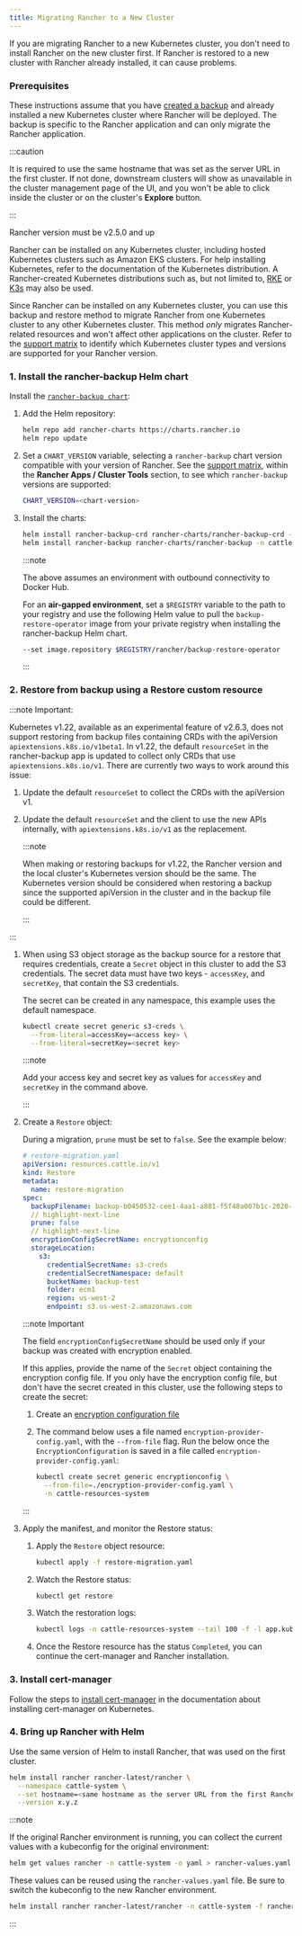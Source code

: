 ```yaml
---
title: Migrating Rancher to a New Cluster
---
```


<head>
  <link rel="canonical" href="https://ranchermanager.docs.rancher.com/how-to-guides/new-user-guides/backup-restore-and-disaster-recovery/migrate-rancher-to-new-cluster"/>
</head>

If you are migrating Rancher to a new Kubernetes cluster, you don't need to install Rancher on the new cluster first. If Rancher is restored to a new cluster with Rancher already installed, it can cause problems.

### Prerequisites

These instructions assume that you have [created a backup](back-up-rancher.md) and already installed a new Kubernetes cluster where Rancher will be deployed. The backup is specific to the Rancher application and can only migrate the Rancher application.

:::caution

It is required to use the same hostname that was set as the server URL in the first cluster. If not done, downstream clusters will show as unavailable in the cluster management page of the UI, and you won't be able to click inside the cluster or on the cluster's <b>Explore</b> button.

:::

Rancher version must be v2.5.0 and up

Rancher can be installed on any Kubernetes cluster, including hosted Kubernetes clusters such as Amazon EKS clusters. For help installing Kubernetes, refer to the documentation of the Kubernetes distribution. A Rancher-created Kubernetes distributions such as, but not limited to, [RKE](https://rke.docs.rancher.com/installation) or [K3s](https://docs.k3s.io/installation) may also be used.

Since Rancher can be installed on any Kubernetes cluster, you can use this backup and restore method to migrate Rancher from one Kubernetes cluster to any other Kubernetes cluster. This method *only* migrates Rancher-related resources and won't affect other applications on the cluster. Refer to the [support matrix](https://www.suse.com/lifecycle/) to identify which Kubernetes cluster types and versions are supported for your Rancher version.

### 1. Install the rancher-backup Helm chart

Install the [`rancher-backup chart`](https://github.com/rancher/backup-restore-operator/tags):

  1. Add the Helm repository:

     ```bash
     helm repo add rancher-charts https://charts.rancher.io
     helm repo update
     ```

  1. Set a `CHART_VERSION` variable, selecting a `rancher-backup` chart version compatible with your version of Rancher. See the [support matrix](https://www.suse.com/suse-rancher/support-matrix/all-supported-versions), within the **Rancher Apps / Cluster Tools** section, to see which `rancher-backup` versions are supported:

     ```bash
     CHART_VERSION=<chart-version>
     ```

  1. Install the charts:
   
     ```bash
     helm install rancher-backup-crd rancher-charts/rancher-backup-crd -n cattle-resources-system --create-namespace --version $CHART_VERSION
     helm install rancher-backup rancher-charts/rancher-backup -n cattle-resources-system --version $CHART_VERSION
     ```

     :::note

     The above assumes an environment with outbound connectivity to Docker Hub.

     For an **air-gapped environment**, set a `$REGISTRY` variable to the path to your registry and use the following Helm value to pull the `backup-restore-operator` image from your private registry when installing the rancher-backup Helm chart.

     ```bash
     --set image.repository $REGISTRY/rancher/backup-restore-operator
     ```

     :::

### 2. Restore from backup using a Restore custom resource

:::note Important:

Kubernetes v1.22, available as an experimental feature of v2.6.3, does not support restoring from backup files containing CRDs with the apiVersion `apiextensions.k8s.io/v1beta1`. In v1.22, the default `resourceSet` in the rancher-backup app is updated to collect only CRDs that use `apiextensions.k8s.io/v1`. There are currently two ways to work around this issue:

1. Update the default `resourceSet` to collect the CRDs with the apiVersion v1.
1. Update the default `resourceSet` and the client to use the new APIs internally, with `apiextensions.k8s.io/v1` as the replacement.

    :::note

    When making or restoring backups for v1.22, the Rancher version and the local cluster's Kubernetes version should be the same. The Kubernetes version should be considered when restoring a backup since the supported apiVersion in the cluster and in the backup file could be different.

    :::

:::

1. When using S3 object storage as the backup source for a restore that requires credentials, create a `Secret` object in this cluster to add the S3 credentials. The secret data must have two keys - `accessKey`, and `secretKey`, that contain the S3 credentials.

   The secret can be created in any namespace, this example uses the default namespace.

   ```bash
   kubectl create secret generic s3-creds \
     --from-literal=accessKey=<access key> \
     --from-literal=secretKey=<secret key>
   ```

   :::note

   Add your access key and secret key as values for `accessKey` and `secretKey` in the command above.

   :::

1. Create a `Restore` object:

   During a migration, `prune` must be set to `false`. See the example below:

   ```yaml
   # restore-migration.yaml
   apiVersion: resources.cattle.io/v1
   kind: Restore
   metadata:
     name: restore-migration
   spec:
     backupFilename: backup-b0450532-cee1-4aa1-a881-f5f48a007b1c-2020-09-15T07-27-09Z.tar.gz
     // highlight-next-line
     prune: false
     // highlight-next-line
     encryptionConfigSecretName: encryptionconfig
     storageLocation:
       s3:
         credentialSecretName: s3-creds
         credentialSecretNamespace: default
         bucketName: backup-test
         folder: ecm1
         region: us-west-2
         endpoint: s3.us-west-2.amazonaws.com
   ```

   :::note Important

   The field `encryptionConfigSecretName` should be used only if your backup was created with encryption enabled.

   If this applies, provide the name of the `Secret` object containing the encryption config file. If you only have the encryption config file, but don't have the secret created in this cluster, use the following steps to create the secret:

   1. Create an [encryption configuration file](../../../reference-guides/backup-restore-configuration/backup-configuration.md#encryption)
   1. The command below uses a file named `encryption-provider-config.yaml`, with the `--from-file` flag. Run the below once the `EncryptionConfiguration` is saved in a file called `encryption-provider-config.yaml`:

      ```bash
      kubectl create secret generic encryptionconfig \
        --from-file=./encryption-provider-config.yaml \
        -n cattle-resources-system
      ```

   :::

1. Apply the manifest, and monitor the Restore status:
   1. Apply the `Restore` object resource:

      ```bash
      kubectl apply -f restore-migration.yaml
      ```

   1. Watch the Restore status:
      ```bash
      kubectl get restore
      ```

   1. Watch the restoration logs:
      ```bash
      kubectl logs -n cattle-resources-system --tail 100 -f -l app.kubernetes.io/instance=rancher-backup
      ```

   1. Once the Restore resource has the status `Completed`, you can continue the cert-manager and Rancher installation.

### 3. Install cert-manager

Follow the steps to [install cert-manager](../../../getting-started/installation-and-upgrade/install-upgrade-on-a-kubernetes-cluster/install-upgrade-on-a-kubernetes-cluster.md#4-install-cert-manager) in the documentation about installing cert-manager on Kubernetes.

### 4. Bring up Rancher with Helm

Use the same version of Helm to install Rancher, that was used on the first cluster.

```bash
helm install rancher rancher-latest/rancher \
  --namespace cattle-system \
  --set hostname=<same hostname as the server URL from the first Rancher server> \
  --version x.y.z
```

:::note

If the original Rancher environment is running, you can collect the current values with a kubeconfig for the original environment:

```bash
helm get values rancher -n cattle-system -o yaml > rancher-values.yaml
```

These values can be reused using the `rancher-values.yaml` file. Be sure to switch the kubeconfig to the new Rancher environment.

```bash
helm install rancher rancher-latest/rancher -n cattle-system -f rancher-values.yaml --version x.y.z
```

:::